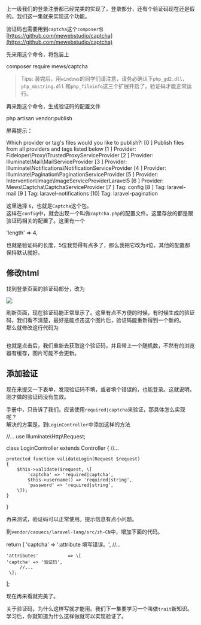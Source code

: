 上一级我们的登录注册都已经完美的实现了，登录部分，还有个验证码现在还是假的。我们这一集就来实现这个功能。

验证码也需要用到`captcha`这个`composer包` [https://github.com/mewebstudio/captcha](https://github.com/mewebstudio/captcha)

先来用这个命令，将包装上

composer require mews/captcha

> Tips: 装完后，用`windows`的同学们请注意，请务必确认下`php_gd2.dll`、 `php_mbstring.dll` 和`php_fileinfo`这三个扩展开启了，验证码才能正常运行。

再来跑这个命令，生成验证码的配置文件

php artisan vendor:publish

屏幕提示：

 Which provider or tag's files would you like to publish?:
  \[0 \] Publish files from all providers and tags listed below
  \[1 \] Provider: Fideloper\\Proxy\\TrustedProxyServiceProvider
  \[2 \] Provider: Illuminate\\Mail\\MailServiceProvider
  \[3 \] Provider: Illuminate\\Notifications\\NotificationServiceProvider
  \[4 \] Provider: Illuminate\\Pagination\\PaginationServiceProvider
  \[5 \] Provider: Intervention\\Image\\ImageServiceProviderLaravel5
  \[6 \] Provider: Mews\\Captcha\\CaptchaServiceProvider
  \[7 \] Tag: config
  \[8 \] Tag: laravel-mail
  \[9 \] Tag: laravel-notifications
  \[10\] Tag: laravel-pagination

这里选择 `6`，也就是`Captcha`这个包。  
这样在`config`中，就会出现一个叫做`captcha.php`的配置文件。这里存放的都是跟验证码相关的配置了。这里有一个

'length'    => 4,

也就是验证码的长度，5位我觉得有点多了，那么我把它改为`4`位，其他的配置都保持默认就好。

修改html
------

找到登录页面的验证码部分，改为

<img src="{{captcha_src()}}" style="cursor: pointer;">

刷新页面，现在验证码能正常显示了。这里有点不方便的时候，有时候生成的验证码，我们看不清楚，最好是能点击这个图片后，验证码能重新得到一个新的。  
那么就修改这行代码为

<img src="{{captcha_src()}}" alt="" style="cursor: pointer;" onclick="this.src='{{captcha_src()}}'+ Math.random();">

也就是点击后，我们重新去获取这个验证码，并且带上一个随机数，不然有的浏览器有缓存，图片可能不会更新。

添加验证
----

现在来提交一下表单，发现验证码不填，或者填个错误的，也能登录。这就说明，刚才做的验证码没有生效。

手册中，只告诉了我们，应该使用`required|captcha`来验证，那具体怎么实现呢？  
解决的方案是，到`LoginController`中添加这样的方法

//...
use Illuminate\\Http\\Request;

class LoginController extends Controller
{
    //...

    protected function validateLogin(Request $request)
    {
        $this->validate($request, \[
            'captcha' => 'required|captcha',
            $this->username() => 'required|string',
            'password' => 'required|string',
        \]);
    }
}

再来测试，验证码可以正常使用。提示信息有点小问题。

到`vendor/caouecs/laravel-lang/src/zh-CN`中，增加下面的代码。

return \[
    'captcha' => ':attribute 填写错误。',
    //...

    'attributes'           => \[
    'captcha' => '验证码',
         //...
     \];
\];

现在再来看就完美了。

关于验证码，为什么这样写就才能用。我们下一集要学习一个叫做`trait`新知识。学习后，你就知道为什么这样做就可以实现验证了。